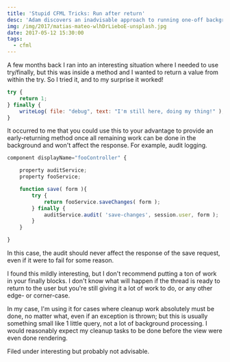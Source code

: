 ```yaml
---
title: 'Stupid CFML Tricks: Run after return'
desc: 'Adam discovers an inadvisable approach to running one-off background tasks in CFML'
img: /img/2017/matias-mateo-wlhDrLieboE-unsplash.jpg
date: 2017-05-12 15:30:00
tags:
  - cfml
---
```


A few months back I ran into an interesting situation where I needed to use try/finally, but this was inside a method and I wanted to return a value from within the try. So I tried it, and to my surprise it worked!

```js
try {
	return 1;
} finally {
	writeLog( file: "debug", text: "I'm still here, doing my thing!" );
}
```

It occurred to me that you could use this to your advantage to provide an early-returning method once all remaining work can be done in the background and won't affect the response. For example, audit logging.

```js
component displayName="fooController" {

	property auditService;
	property fooService;

	function save( form ){
		try {
			return fooService.saveChanges( form );
		} finally {
			auditService.audit( 'save-changes', session.user, form );
		}
	}

}
```

In this case, the audit should never affect the response of the save request, even if it were to fail for some reason.

I found this mildly interesting, but I don't recommend putting a ton of work in your finally blocks. I don't know what will happen if the thread is ready to return to the user but you're still giving it a lot of work to do, or any other edge- or corner-case.

In my case, I'm using it for cases where cleanup work absolutely must be done, no matter what, even if an exception is thrown; but this is usually something small like 1 little query, not a lot of background processing. I would reasonably expect my cleanup tasks to be done before the view were even done rendering.

Filed under interesting but probably not advisable.
